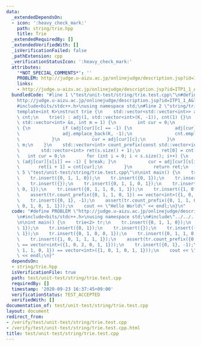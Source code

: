 ```yaml
---
data:
  _extendedDependsOn:
  - icon: ':heavy_check_mark:'
    path: string/trie.hpp
    title: Trie
  _extendedRequiredBy: []
  _extendedVerifiedWith: []
  _isVerificationFailed: false
  _pathExtension: cpp
  _verificationStatusIcon: ':heavy_check_mark:'
  attributes:
    '*NOT_SPECIAL_COMMENTS*': ''
    PROBLEM: http://judge.u-aizu.ac.jp/onlinejudge/description.jsp?id=ITP1_1_A&lang=ja
    links:
    - http://judge.u-aizu.ac.jp/onlinejudge/description.jsp?id=ITP1_1_A&lang=ja
  bundledCode: "#line 1 \"test/unit-test/string/trie.test.cpp\"\n#define PROBLEM \"\
    http://judge.u-aizu.ac.jp/onlinejudge/description.jsp?id=ITP1_1_A&lang=ja\"\n\
    #include<bits/stdc++.h>\nusing namespace std;\n#line 2 \"string/trie.hpp\"\n\n\
    template<int K>\nstruct trie {\n    std::vector<std::vector<int>> adj;\n    std::vector<int>\
    \ cnt;\n    trie() : adj(1, std::vector<int>(K, -1)), cnt(1) {}\n    void insert(const\
    \ std::vector<int> &s, int m = 1) {\n        int cur = 0;\n        for (int c:s)\
    \ {\n            if (adj[cur][c] == -1) {\n                adj[cur][c] = adj.size();\n\
    \                adj.emplace_back(K, -1);\n                cnt.emplace_back(0);\n\
    \            }\n            cur = adj[cur][c];\n        }\n        cnt[cur] +=\
    \ m;\n    }\n    std::vector<int> count_prefix(const std::vector<int> &s) {\n\
    \        std::vector<int> ret(s.size() + 1);\n        ret[0] = cnt[0];\n     \
    \   int cur = 0;\n        for (int i = 0; i < s.size(); i++) {\n            if\
    \ (adj[cur][s[i]] == -1) { break; }\n            cur = adj[cur][s[i]];\n     \
    \       ret[i + 1] = cnt[cur];\n        }\n        return ret;\n    }\n};\n#line\
    \ 5 \"test/unit-test/string/trie.test.cpp\"\n\nint main() {\n    trie<2> tr;\n\
    \    tr.insert({0, 1, 1, 0});\n    tr.insert({0, 1});\n    tr.insert({0, 1});\n\
    \    tr.insert({});\n    tr.insert({0, 1, 1, 0, 1});\n    tr.insert({0, 1, 0,\
    \ 0, 1});\n    tr.insert({0, 1, 1, 0, 1, 1});\n    tr.insert({1, 0, 1, 1, 1, 1});\n\
    \    assert(tr.count_prefix({0, 1, 1, 0, 1}) == vector<int>({1, 0, 2, 0, 1, 1}));\n\
    \    tr.insert({0, 1}, -1);\n    assert(tr.count_prefix({0, 1, 1, 0, 1}) == vector<int>({1,\
    \ 0, 1, 0, 1, 1}));\n    cout << \"Hello World\" << endl;\n}\n"
  code: "#define PROBLEM \"http://judge.u-aizu.ac.jp/onlinejudge/description.jsp?id=ITP1_1_A&lang=ja\"\
    \n#include<bits/stdc++.h>\nusing namespace std;\n#include\"../../../string/trie.hpp\"\
    \n\nint main() {\n    trie<2> tr;\n    tr.insert({0, 1, 1, 0});\n    tr.insert({0,\
    \ 1});\n    tr.insert({0, 1});\n    tr.insert({});\n    tr.insert({0, 1, 1, 0,\
    \ 1});\n    tr.insert({0, 1, 0, 0, 1});\n    tr.insert({0, 1, 1, 0, 1, 1});\n\
    \    tr.insert({1, 0, 1, 1, 1, 1});\n    assert(tr.count_prefix({0, 1, 1, 0, 1})\
    \ == vector<int>({1, 0, 2, 0, 1, 1}));\n    tr.insert({0, 1}, -1);\n    assert(tr.count_prefix({0,\
    \ 1, 1, 0, 1}) == vector<int>({1, 0, 1, 0, 1, 1}));\n    cout << \"Hello World\"\
    \ << endl;\n}"
  dependsOn:
  - string/trie.hpp
  isVerificationFile: true
  path: test/unit-test/string/trie.test.cpp
  requiredBy: []
  timestamp: '2020-09-23 16:37:45+09:00'
  verificationStatus: TEST_ACCEPTED
  verifiedWith: []
documentation_of: test/unit-test/string/trie.test.cpp
layout: document
redirect_from:
- /verify/test/unit-test/string/trie.test.cpp
- /verify/test/unit-test/string/trie.test.cpp.html
title: test/unit-test/string/trie.test.cpp
---
```

